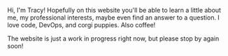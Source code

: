 Hi, I'm Tracy! Hopefully on this website you'll be able to learn a little about me, my professional interests, maybe even find an answer to a question. I love code, DevOps, and corgi puppies. Also coffee!

The website is just a work in progress right now, but please stop by again soon!